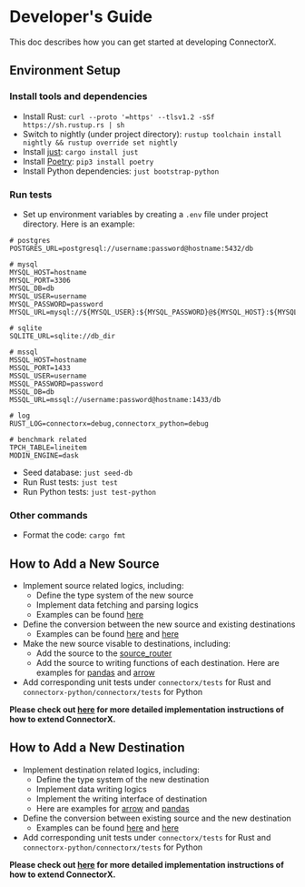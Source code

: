 # Developer's Guide

This doc describes how you can get started at developing ConnectorX.

## Environment Setup

### Install tools and dependencies

* Install Rust: `curl --proto '=https' --tlsv1.2 -sSf https://sh.rustup.rs | sh`
* Switch to nightly (under project directory): `rustup toolchain install nightly && rustup override set nightly`
* Install [just](https://github.com/casey/just): `cargo install just`
* Install [Poetry](https://python-poetry.org/docs/): `pip3 install poetry`
* Install Python dependencies: `just bootstrap-python`


### Run tests

* Set up environment variables by creating a `.env` file under project directory. Here is an example:
```
# postgres
POSTGRES_URL=postgresql://username:password@hostname:5432/db

# mysql
MYSQL_HOST=hostname
MYSQL_PORT=3306
MYSQL_DB=db
MYSQL_USER=username
MYSQL_PASSWORD=password
MYSQL_URL=mysql://${MYSQL_USER}:${MYSQL_PASSWORD}@${MYSQL_HOST}:${MYSQL_PORT}/${MYSQL_DB}

# sqlite
SQLITE_URL=sqlite://db_dir

# mssql
MSSQL_HOST=hostname
MSSQL_PORT=1433
MSSQL_USER=username
MSSQL_PASSWORD=password
MSSQL_DB=db
MSSQL_URL=mssql://username:password@hostname:1433/db

# log
RUST_LOG=connectorx=debug,connectorx_python=debug

# benchmark related
TPCH_TABLE=lineitem
MODIN_ENGINE=dask

```

* Seed database: `just seed-db`
* Run Rust tests: `just test`
* Run Python tests: `just test-python`

### Other commands

* Format the code: `cargo fmt`

## How to Add a New Source

* Implement source related logics, including:
  * Define the type system of the new source
  * Implement data fetching and parsing logics
  * Examples can be found [here](https://github.com/sfu-db/connector-x/blob/main/connectorx/src/sources)
* Define the conversion between the new source and existing destinations
  * Examples can be found [here](https://github.com/sfu-db/connector-x/tree/main/connectorx/src/transports) and [here](https://github.com/sfu-db/connector-x/tree/main/connectorx-python/src/pandas/transports)
* Make the new source visable to destinations, including:
  * Add the source to the [source_router](https://github.com/sfu-db/connector-x/blob/main/connectorx-python/src/source_router.rs)
  * Add the source to writing functions of each destination. Here are examples for [pandas](https://github.com/sfu-db/connector-x/blob/main/connectorx-python/src/pandas/mod.rs) and [arrow](https://github.com/sfu-db/connector-x/blob/main/connectorx-python/src/arrow.rs)
* Add corresponding unit tests under `connectorx/tests` for Rust and `connectorx-python/connectorx/tests` for Python

**Please check out [here](https://sfu-db.github.io/connector-x/connectorx/#extending-connectorx) for more detailed implementation instructions of how to extend ConnectorX.**

## How to Add a New Destination

* Implement destination related logics, including:
  * Define the type system of the new destination
  * Implement data writing logics
  * Implement the writing interface of destination
  * Here are examples for [arrow](https://github.com/sfu-db/connector-x/tree/main/connectorx/src/destinations/arrow) and [pandas](https://github.com/sfu-db/connector-x/tree/main/connectorx-python/src/pandas)
* Define the conversion between existing source and the new destination
  * Examples can be found [here](https://github.com/sfu-db/connector-x/tree/main/connectorx/src/transports) and [here](https://github.com/sfu-db/connector-x/tree/main/connectorx-python/src/pandas/transports)
* Add corresponding unit tests under `connectorx/tests` for Rust and `connectorx-python/connectorx/tests` for Python

**Please check out [here](https://sfu-db.github.io/connector-x/connectorx/#extending-connectorx) for more detailed implementation instructions of how to extend ConnectorX.**
